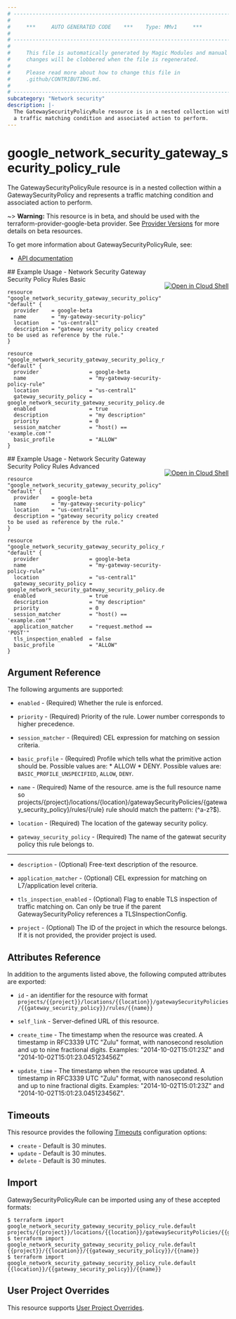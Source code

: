 ```yaml
---
# ----------------------------------------------------------------------------
#
#     ***     AUTO GENERATED CODE    ***    Type: MMv1     ***
#
# ----------------------------------------------------------------------------
#
#     This file is automatically generated by Magic Modules and manual
#     changes will be clobbered when the file is regenerated.
#
#     Please read more about how to change this file in
#     .github/CONTRIBUTING.md.
#
# ----------------------------------------------------------------------------
subcategory: "Network security"
description: |-
  The GatewaySecurityPolicyRule resource is in a nested collection within a GatewaySecurityPolicy and represents
  a traffic matching condition and associated action to perform.
---
```


# google\_network\_security\_gateway\_security\_policy\_rule

The GatewaySecurityPolicyRule resource is in a nested collection within a GatewaySecurityPolicy and represents
a traffic matching condition and associated action to perform.

~> **Warning:** This resource is in beta, and should be used with the terraform-provider-google-beta provider.
See [Provider Versions](https://terraform.io/docs/providers/google/guides/provider_versions.html) for more details on beta resources.

To get more information about GatewaySecurityPolicyRule, see:

* [API documentation](https://cloud.google.com/secure-web-proxy/docs/reference/network-security/rest/v1alpha1/projects.locations.gatewaySecurityPolicies.rules)

<div class = "oics-button" style="float: right; margin: 0 0 -15px">
  <a href="https://console.cloud.google.com/cloudshell/open?cloudshell_git_repo=https%3A%2F%2Fgithub.com%2Fterraform-google-modules%2Fdocs-examples.git&cloudshell_working_dir=network_security_gateway_security_policy_rules_basic&cloudshell_image=gcr.io%2Fgraphite-cloud-shell-images%2Fterraform%3Alatest&open_in_editor=main.tf&cloudshell_print=.%2Fmotd&cloudshell_tutorial=.%2Ftutorial.md" target="_blank">
    <img alt="Open in Cloud Shell" src="//gstatic.com/cloudssh/images/open-btn.svg" style="max-height: 44px; margin: 32px auto; max-width: 100%;">
  </a>
</div>
## Example Usage - Network Security Gateway Security Policy Rules Basic


```hcl
resource "google_network_security_gateway_security_policy" "default" {
  provider    = google-beta
  name        = "my-gateway-security-policy"
  location    = "us-central1"
  description = "gateway security policy created to be used as reference by the rule."
}

resource "google_network_security_gateway_security_policy_rule" "default" {
  provider                = google-beta
  name                    = "my-gateway-security-policy-rule"
  location                = "us-central1"
  gateway_security_policy = google_network_security_gateway_security_policy.default.name
  enabled                 = true  
  description             = "my description"
  priority                = 0
  session_matcher         = "host() == 'example.com'"
  basic_profile           = "ALLOW"
}
```
<div class = "oics-button" style="float: right; margin: 0 0 -15px">
  <a href="https://console.cloud.google.com/cloudshell/open?cloudshell_git_repo=https%3A%2F%2Fgithub.com%2Fterraform-google-modules%2Fdocs-examples.git&cloudshell_working_dir=network_security_gateway_security_policy_rules_advanced&cloudshell_image=gcr.io%2Fgraphite-cloud-shell-images%2Fterraform%3Alatest&open_in_editor=main.tf&cloudshell_print=.%2Fmotd&cloudshell_tutorial=.%2Ftutorial.md" target="_blank">
    <img alt="Open in Cloud Shell" src="//gstatic.com/cloudssh/images/open-btn.svg" style="max-height: 44px; margin: 32px auto; max-width: 100%;">
  </a>
</div>
## Example Usage - Network Security Gateway Security Policy Rules Advanced


```hcl
resource "google_network_security_gateway_security_policy" "default" {
  provider    = google-beta
  name        = "my-gateway-security-policy"
  location    = "us-central1"
  description = "gateway security policy created to be used as reference by the rule."
}

resource "google_network_security_gateway_security_policy_rule" "default" {
  provider                = google-beta
  name                    = "my-gateway-security-policy-rule"
  location                = "us-central1"
  gateway_security_policy = google_network_security_gateway_security_policy.default.name
  enabled                 = true  
  description             = "my description"
  priority                = 0
  session_matcher         = "host() == 'example.com'"
  application_matcher     = "request.method == 'POST'"
  tls_inspection_enabled  = false
  basic_profile           = "ALLOW"
}
```

## Argument Reference

The following arguments are supported:


* `enabled` -
  (Required)
  Whether the rule is enforced.

* `priority` -
  (Required)
  Priority of the rule. Lower number corresponds to higher precedence.

* `session_matcher` -
  (Required)
  CEL expression for matching on session criteria.

* `basic_profile` -
  (Required)
  Profile which tells what the primitive action should be. Possible values are: * ALLOW * DENY.
  Possible values are: `BASIC_PROFILE_UNSPECIFIED`, `ALLOW`, `DENY`.

* `name` -
  (Required)
  Name of the resource. ame is the full resource name so projects/{project}/locations/{location}/gatewaySecurityPolicies/{gateway_security_policy}/rules/{rule}
  rule should match the pattern: (^a-z?$).

* `location` -
  (Required)
  The location of the gateway security policy.

* `gateway_security_policy` -
  (Required)
  The name of the gatewat security policy this rule belongs to.


- - -


* `description` -
  (Optional)
  Free-text description of the resource.

* `application_matcher` -
  (Optional)
  CEL expression for matching on L7/application level criteria.

* `tls_inspection_enabled` -
  (Optional)
  Flag to enable TLS inspection of traffic matching on. Can only be true if the
  parent GatewaySecurityPolicy references a TLSInspectionConfig.

* `project` - (Optional) The ID of the project in which the resource belongs.
    If it is not provided, the provider project is used.


## Attributes Reference

In addition to the arguments listed above, the following computed attributes are exported:

* `id` - an identifier for the resource with format `projects/{{project}}/locations/{{location}}/gatewaySecurityPolicies/{{gateway_security_policy}}/rules/{{name}}`

* `self_link` -
  Server-defined URL of this resource.

* `create_time` -
  The timestamp when the resource was created.
  A timestamp in RFC3339 UTC "Zulu" format, with nanosecond resolution and up to nine fractional digits.
  Examples: "2014-10-02T15:01:23Z" and "2014-10-02T15:01:23.045123456Z"

* `update_time` -
  The timestamp when the resource was updated.
  A timestamp in RFC3339 UTC "Zulu" format, with nanosecond resolution and up to nine fractional digits.
  Examples: "2014-10-02T15:01:23Z" and "2014-10-02T15:01:23.045123456Z".


## Timeouts

This resource provides the following
[Timeouts](https://developer.hashicorp.com/terraform/plugin/sdkv2/resources/retries-and-customizable-timeouts) configuration options:

- `create` - Default is 30 minutes.
- `update` - Default is 30 minutes.
- `delete` - Default is 30 minutes.

## Import


GatewaySecurityPolicyRule can be imported using any of these accepted formats:

```
$ terraform import google_network_security_gateway_security_policy_rule.default projects/{{project}}/locations/{{location}}/gatewaySecurityPolicies/{{gateway_security_policy}}/rules/{{name}}
$ terraform import google_network_security_gateway_security_policy_rule.default {{project}}/{{location}}/{{gateway_security_policy}}/{{name}}
$ terraform import google_network_security_gateway_security_policy_rule.default {{location}}/{{gateway_security_policy}}/{{name}}
```

## User Project Overrides

This resource supports [User Project Overrides](https://registry.terraform.io/providers/hashicorp/google/latest/docs/guides/provider_reference#user_project_override).
